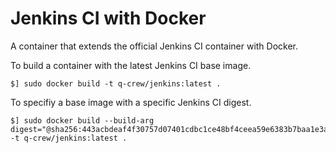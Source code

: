 Jenkins CI with Docker
======================

A container that extends the official Jenkins CI container with Docker.

To build a container with the latest Jenkins CI base image.

```
$] sudo docker build -t q-crew/jenkins:latest .
```

To specifiy a base image with a specific Jenkins CI digest.

```
$] sudo docker build --build-arg digest="@sha256:443acbdeaf4f30757d07401cdbc1ce48bf4ceea59e6383b7baa1e3a58fde268d" -t q-crew/jenkins:latest .
```
